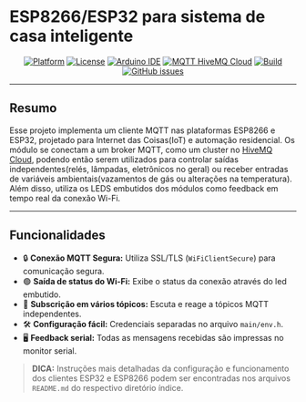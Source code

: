 # ESP8266/ESP32 para sistema de casa inteligente

<div align="center">

  [![Platform](https://img.shields.io/badge/platform-ESP8266-blue.svg)](https://www.espressif.com/en/products/socs/esp8266)
  [![License](https://img.shields.io/badge/license-MIT-green.svg)](LICENSE)
  [![Arduino IDE](https://img.shields.io/badge/IDE-Arduino-orange.svg)](https://www.arduino.cc/en/software)
  [![MQTT HiveMQ Cloud](https://img.shields.io/badge/MQTT-HiveMQ%20Cloud-yellow.svg)](https://www.hivemq.com/mqtt-cloud-broker/)
  [![Build](https://img.shields.io/badge/build-passing-brightgreen.svg)](#)
  [![GitHub issues](https://img.shields.io/github/issues/DiRezze/smart_house_mcu.svg)](https://github.com/DiRezze/smart_house_mcu/issues)

</div>

---

## Resumo

Esse projeto implementa um cliente MQTT nas plataformas ESP8266 e ESP32, projetado para Internet das Coisas(IoT) e automação residencial. Os módulo se conectam a um broker MQTT, como um cluster no [HiveMQ Cloud](https://www.hivemq.com/mqtt-cloud-broker/), podendo então serem utilizados para controlar saídas independentes(relés, lâmpadas, eletrônicos no geral) ou receber entradas de variáveis ambientais(vazamentos de gás ou alterações na temperatura). Além disso, utiliza os LEDS embutidos dos módulos como feedback em tempo real da conexão Wi-Fi.

---

## Funcionalidades

- 🔒 **Conexão MQTT Segura:** Utiliza SSL/TLS (`WiFiClientSecure`) para comunicação segura.
- 🟢 **Saída de status do Wi-Fi:** Exibe o status da conexão através do led embutido.
- 📨 **Subscrição em vários tópicos:** Escuta e reage a tópicos MQTT independentes.
- 🛠️ **Configuração fácil:** Credenciais separadas no arquivo `main/env.h`.
- 🖥️ **Feedback serial:** Todas as mensagens recebidas são impressas no monitor serial.


> **DICA:** Instruções mais detalhadas da configuração e funcionamento dos clientes ESP32 e ESP8266 podem ser encontradas nos arquivos `README.md` do respectivo diretório índice.
